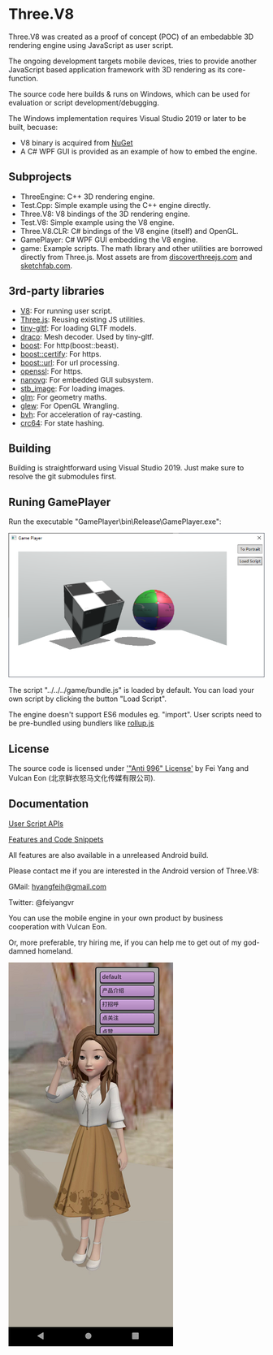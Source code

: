 # Three.V8

Three.V8 was created as a proof of concept (POC) of an embedabble 3D rendering engine using JavaScript as user script.

The ongoing development targets mobile devices, tries to provide another JavaScript based application framework with 3D rendering as its core-function.

The source code here builds & runs on Windows, which can be used for evaluation or script development/debugging.

The Windows implementation requires Visual Studio 2019 or later to be built, becuase:

* V8 binary is acquired from [NuGet](https://www.nuget.org/packages/v8-v142-x64/)
* A C# WPF GUI is provided as an example of how to embed the engine.


## Subprojects

* ThreeEngine: C++ 3D rendering engine.
* Test.Cpp: Simple example using the C++ engine directly.
* Three.V8: V8 bindings of the 3D rendering engine.
* Test.V8: Simple example using the V8 engine.
* Three.V8.CLR: C# bindings of the V8 engine (itself) and OpenGL.
* GamePlayer: C# WPF GUI embedding the V8 engine.
* game: Example scripts. The math library and other utilities are borrowed directly from Three.js. Most assets are from [discoverthreejs.com](https://discoverthreejs.com/) and [sketchfab.com](https://sketchfab.com/tags/glb).

## 3rd-party libraries

* [V8](https://www.nuget.org/packages/v8-v142-x64): For running user script.
* [Three.js](https://threejs.org/): Reusing existing JS utilities.
* [tiny-gltf](https://github.com/syoyo/tinygltf): For loading GLTF models.
* [draco](https://github.com/google/draco): Mesh decoder. Used by tiny-gltf.
* [boost](https://www.nuget.org/packages/boost): For http(boost::beast).
* [boost::certify](https://github.com/djarek/certify): For https.
* [boost::url](https://github.com/CPPAlliance/url): For url processing.
* [openssl](https://www.nuget.org/packages/openssl): For https.
* [nanovg](https://github.com/memononen/nanovg): For embedded GUI subsystem.
* [stb_image](https://github.com/nothings/stb): For loading images.
* [glm](https://github.com/g-truc/glm): For geometry maths.
* [glew](https://github.com/nigels-com/glew): For OpenGL Wrangling.
* [bvh](https://github.com/madmann91/bvh): For acceleration of ray-casting.
* [crc64](https://github.com/srned/baselib): For state hashing.

## Building

Building is straightforward using Visual Studio 2019. Just make sure to resolve the git submodules first.

## Runing GamePlayer

Run the executable "GamePlayer\bin\Release\GamePlayer.exe":

![screenshot.png](docs/screenshot.png)

The script "../../../game/bundle.js" is loaded by default. You can load your own script by clicking the button "Load Script".

The engine doesn't support ES6 modules eg. "import". User scripts need to be pre-bundled using bundlers like [rollup.js](https://rollupjs.org/)

## License
The source code is licensed under ['"Anti 996" License'](https://github.com/996icu/996.ICU/blob/master/LICENSE) by Fei Yang and Vulcan Eon (北京鲜衣怒马文化传媒有限公司).

## Documentation

[User Script APIs](https://fynv.github.io/Three.V8/docs/index.html)

[Features and Code Snippets](https://fynv.github.io/Three.V8/docs/Features.html)

All features are also available in a unreleased Android build.

Please contact me if you are interested in the Android version of Three.V8:

GMail: hyangfeih@gmail.com

Twitter: @feiyangvr

You can use the mobile engine in your own product by business cooperation with Vulcan Eon.

Or, more preferable, try hiring me, if you can help me to get out of my god-damned homeland. 

![Android.png](docs/Android.png)


